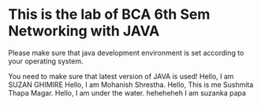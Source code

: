 # This is the lab of BCA 6th Sem Networking with JAVA

Please make sure that java development environment is set according to your operating system.

You need to make sure that latest version of JAVA is used!
Hello, I am SUZAN GHIMIRE
Hello, I am Mohanish Shrestha.
Hello, This is me Sushmita Thapa Magar.
Hello, I am under the water.
heheheheh I am suzanka papa